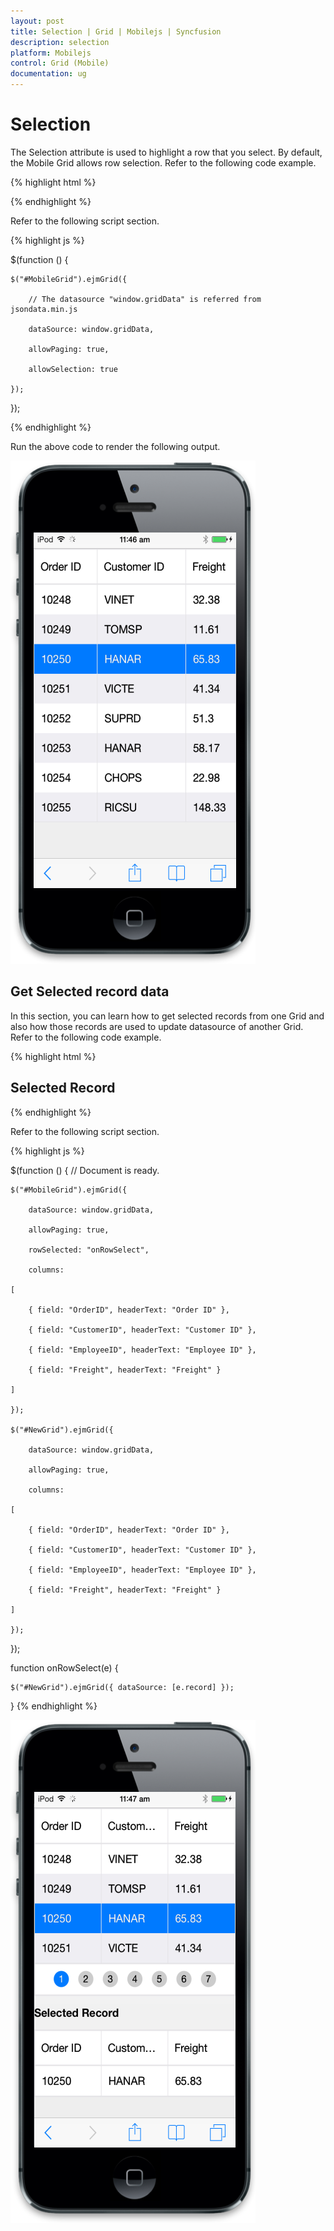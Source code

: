 ```yaml
---
layout: post
title: Selection | Grid | Mobilejs | Syncfusion
description: selection
platform: Mobilejs
control: Grid (Mobile)
documentation: ug
---
```


# Selection

The Selection attribute is used to highlight a row that you select. By default, the Mobile Grid allows row selection. Refer to the following code example.

{% highlight html %}

<div id="MobileGrid"> </div>

{% endhighlight %}

Refer to the following script section.

{% highlight js %}

$(function () {

	$("#MobileGrid").ejmGrid({

		// The datasource "window.gridData" is referred from jsondata.min.js

		dataSource: window.gridData,

		allowPaging: true,

		allowSelection: true

	});

});

{% endhighlight %}

Run the above code to render the following output.

![](Selection_images/Selection_img1.png)

## Get Selected record data

In this section, you can learn how to get selected records from one Grid and also how those records are used to update datasource of another Grid. Refer to the following code example.

{% highlight html %}

 <div id="MobileGrid"> </div>

<h2>Selected Record</h2>

<div id="NewGrid"> </div>

{% endhighlight %}

Refer to the following script section.

{% highlight js %}

$(function () { // Document is ready.

	$("#MobileGrid").ejmGrid({

		dataSource: window.gridData,

		allowPaging: true,

		rowSelected: "onRowSelect",

		columns:

	[

		{ field: "OrderID", headerText: "Order ID" },

		{ field: "CustomerID", headerText: "Customer ID" },

		{ field: "EmployeeID", headerText: "Employee ID" },

		{ field: "Freight", headerText: "Freight" }

	]

	});

	$("#NewGrid").ejmGrid({

		dataSource: window.gridData,

		allowPaging: true,

		columns:

	[

		{ field: "OrderID", headerText: "Order ID" },

		{ field: "CustomerID", headerText: "Customer ID" },

		{ field: "EmployeeID", headerText: "Employee ID" },

		{ field: "Freight", headerText: "Freight" }

	]

	});

});

function onRowSelect(e) {

	$("#NewGrid").ejmGrid({ dataSource: [e.record] });

}
{% endhighlight %}

![](Selection_images/Selection_img2.png)